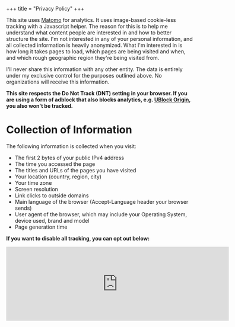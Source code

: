 +++
title = "Privacy Policy"
+++

This site uses [Matomo](https://matomo.org) for analytics.  It uses image-based cookie-less tracking with a Javascript helper.
The reason for this is to help me understand what content people are interested in and how to better structure the site.  I'm not interested
in any of your personal information, and all collected information is heavily anonymized.
What I'm interested in is how long it takes pages to load, which pages are being visited and when, and which
rough geographic region they're being visited from.

I'll never share this information with any other entity.  The data is entirely
 under my exclusive control for the purposes outlined above.  No organizations will receive this information.

**This site respects the Do Not Track (DNT) setting in your browser.  If you are using a form of adblock that also blocks
analytics, e.g. [UBlock Origin](https://en.wikipedia.org/wiki/UBlock_Origin),  you also won't be tracked.**

# Collection of Information
The following information is collected when you visit:

 * The first 2 bytes of your public IPv4 address
 * The time you accessed the page
 * The titles and URLs of the pages you have visited
 * Your location (country, region, city)
 * Your time zone
 * Screen resolution
 * Link clicks to outside domains
 * Main language of the browser (Accept-Language header your browser sends)
 * User agent of the browser, which may include your Operating System, device used, brand and model
 * Page generation time

**If you want to disable all tracking, you can opt out below:**

<iframe
        style="border: 0; height: 200px; width: 600px;"
        src="https://matomo.inbetweennames.net/index.php?module=CoreAdminHome&action=optOut&language=en&backgroundColor=&fontColor=&fontSize=&fontFamily="
        ></iframe>